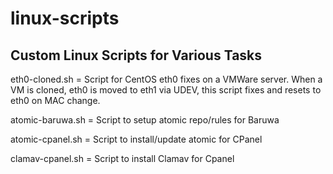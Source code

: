 linux-scripts
=============

Custom Linux Scripts for Various Tasks
-

eth0-cloned.sh = Script for CentOS eth0 fixes on a VMWare server. When a VM is cloned, eth0 is moved to eth1 via UDEV, this script fixes and resets to eth0 on MAC change.

atomic-baruwa.sh = Script to setup atomic repo/rules for Baruwa

atomic-cpanel.sh = Script to install/update atomic for CPanel

clamav-cpanel.sh = Script to install Clamav for Cpanel